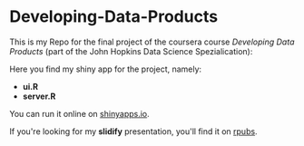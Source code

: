 Developing-Data-Products
========================

This is my Repo for the final project of the coursera course *Developing Data Products* (part of the John Hopkins Data Science Spezialication): 

Here you find my shiny app for the project, namely:
- __ui.R__
- __server.R__

You can run it online on [shinyapps.io](https://rheinkind.shinyapps.io/SimpleInvesting/).

If you're looking for my __slidify__ presentation, you'll find it on [rpubs](http://rpubs.com/Dirk_Kalmbach/29070).
